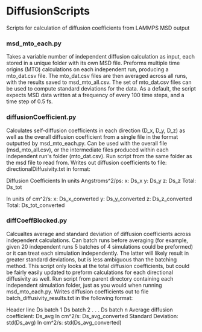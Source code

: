 # DiffusionScripts
Scripts for calculation of diffusion coefficients from LAMMPS MSD output

### msd_mto_each.py

Takes a variable number of independent diffusion calculation as input, each stored in a unique folder with its own MSD file. Preforms multiple time origins (MTO) calculations on each independent run, producing a mto_dat.csv file. The mto_dat.csv files are then averaged across all runs, with the results saved to msd_mto_all.csv. The set of mto_dat.csv files can be used to compute standard deviations for the data. As a default, the script expects MSD data written at a frequency of every 100 time steps, and a time step of 0.5 fs.


### diffusionCoefficient.py

Calculates self-diffusion coefficients in each direction (D_x, D_y, D_z) as well as the overall diffusion coefficient from a single file in the format outputted by msd_mto_each.py. Can be used with the overall file (msd_mto_all.csv), or the intermediate files produced within each independent run's folder (mto_dat.csv). Run script from the same folder as the msd file to read from. Writes out diffusion coefficients to file: directionalDiffusivity.txt in format:

Diffusion Coefficients
In units Angstroms^2/ps:
x: Ds_x
y: Ds_y
z: Ds_z
Total: Ds_tot

In units of cm^2/s:
x: Ds_x_converted
y: Ds_y_converted
z: Ds_z_converted
Total: Ds_tot_converted

### diffCoeffBlocked.py

Calcualtes average and standard deviation of diffusion coefficients across independent calculations. Can batch runs before averaging (for example, given 20 independent runs 5 batches of 4 simulations could be preformed) or it can treat each simulation independently. The latter will likely result in greater standard deviations, but is less ambiguous than the batching method. This script only looks at the total diffusion coefficients, but could be fairly easily updated to preform calculations for each directional diffusivity as well. Run script from parent directory containing each independent simulation folder, just as you would when running msd_mto_each.py. Writes diffusion coefficients out to file batch_diffusivity_results.txt in the following format:

Header line
Ds batch 1
Ds batch 2
. . .
Ds batch n
Average diffusion coefficient: Ds_avg
In cm^2/s: Ds_avg_converted
Standard Deviation: std(Ds_avg)
In cm^2/s: std(Ds_avg_converted)
